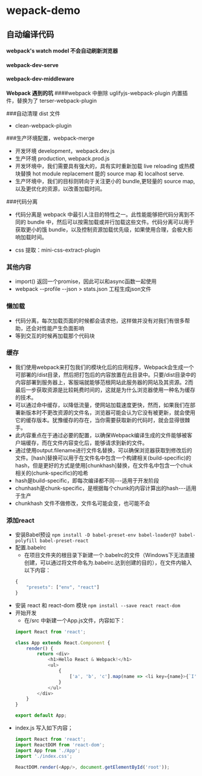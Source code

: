 # wepack-demo

## 自动编译代码

#### webpack's watch model 不会自动刷新浏览器

#### webpack-dev-serve

#### webpack-dev-middleware

**Webpack 遇到的坑**
####webpack 中删除 uglifyjs-webpack-plugin 内置插件，替换为了 terser-webpack-plugin

###自动清理 dist 文件

- clean-webpack-plugin

###生产环境配置，webpack-merge

- 开发环境 development，webpack.dev.js
- 生产环境 production, webpack.prod.js
- 开发环境中，我们需要具有强大的，具有实时重新加载 live reloading 或热模块替换 hot module replacement 能的 source map 和 localhost serve.
- 生产环境中，我们的目标则转向于关注更小的 bundle,更轻量的 source map,以及更优化的资源，以改善加载时间。

###代码分离

- 代码分离是 webpack 中最引人注目的特性之一。此性能能够把代码分离到不同的 bundle 中，然后可以按需加载或并行加载这些文件。代码分离可以用于获取更小的饿 bundle，以及控制资源加载优先级，如果使用合理，会极大影响加载时间。

- css 提取：mini-css-extract-plugin


### 其他内容
- import() 返回一个promise，因此可以和async函数一起使用
-  webpack --profile --json > stats.json 工程生成json文件


### 懒加载
- 代码分离，每次加载页面的时候都会请求他，这样做并没有对我们有很多帮助，还会对性能产生负面影响
- 等到交互的时候再加载那个代码块

### 缓存
- 我们使用webpack来打包我们的模块化后的应用程序，Webpack会生成一个可部署的/dist目录，然后把打包后的内容放置在此目录中。只要/dist目录中的内容部署到服务器上，客服端就能够范根网站此服务器的网站及其资源。2️而最后一步获取资源是比较耗费时间的，这就是为什么浏览器使用一种名为缓存的技术。
- 可以通过命中缓存，以降低流量，使网站加载速度更快，然而，如果我们在部署新版本时不更改资源的文件名，浏览器可能会认为它没有被更新，就会使用它的缓存版本。犹豫缓存的存在，当你需要获取新的代码时，就会显得很棘手。
- 此内容重点在于通过必要的配置，以确保Webpack编译生成的文件能够被客户端缓存，而在文件内容变化后，能够请求到新的文件。
- 通过使用output.filename进行文件名替换，可以确保浏览器获取到修改后的文件。[hash]替换可以用于在文件名中包含一个构建相关(build-specific)的hash，但是更好的方式是使用[chunkhash]替换，在文件名中包含一个chuk相关的(chunk-specific)的哈希
- hash是build-specific，即每次编译都不同---适用于开发阶段
- chunhash是chunk-specific，是根据每个chunk的内容计算出的hash---适用于生产
- chunkhash 文件不做修改，文件名可能会变，也可能不会

### 添加react
- 安装Babel预设 
    `npm install -D babel-preset-env babel-loader@7 babel-polyfill babel-preset-react`
- 配置.babelrc
    - 在项目文件夹的根目录下新建一个.babelrc的文件（Windows下无法直接创建，可以通过将文件命名为.babelrc.达到创建的目的），在文件内输入以下内容：
    ```javascript
    {
        "presets": ["env", "react"]
    }
    ```
- 安装 react 和 react-dom 模块
    `npm install --save react react-dom`
- 开始开发
    - 在/src 中新建一个App.js文件，内容如下：
    ```javascript
    import React from 'react';

    class App extends React.Component {
        render() {
            return <div>
                <h1>Hello React & Webpack!</h1>
                <ul>
                    {
                        ['a', 'b', 'c'].map(name => <li key={name}>{`I'm ${name}!`}</li> )
                    }
                </ul>
            </div>
        }
    }

    export default App;
    ```
- index.js 写入如下内容；
    ```javascript
    import React from 'react';
    import ReactDOM from 'react-dom';
    import App from './App';
    import './index.css';

    ReactDOM.render(<App/>, document.getElementById('root'));

    ```    